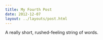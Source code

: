 ```yaml
---
title: My Fourth Post
date: 2012-12-07
layout: ../layouts/post.html
---
```


A really short, rushed-feeling string of words.
